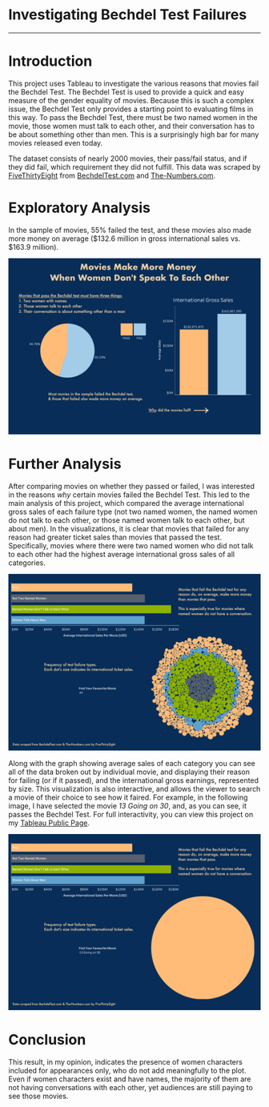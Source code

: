 # Investigating Bechdel Test Failures
---

# Introduction
This project uses Tableau to investigate the various reasons that movies fail the Bechdel Test. The Bechdel Test is used to provide a quick and easy measure of the gender equality of movies. Because this is such a complex issue, the Bechdel Test only provides a starting point to evaluating films in this way. To pass the Bechdel Test, there must be two named women in the movie, those women must talk to each other, and their conversation has to be about something other than men. This is a surprisingly high bar for many movies released even today.

The dataset consists of nearly 2000 movies, their pass/fail status, and if they did fail, which requirement they did not fulfill. This data was scraped by [FiveThirtyEight](https://fivethirtyeight.com/) from [BechdelTest.com](https://bechdeltest.com/) and [The-Numbers.com](https://www.the-numbers.com/).

# Exploratory Analysis
In the sample of movies, 55% failed the test, and these movies also made more money on average ($132.6 million in gross international sales vs. $163.9 million).

![exploratory analysis dashboard](exploratory_analyses.png)

# Further Analysis
After comparing movies on whether they passed or failed, I was interested in the reasons *why* certain movies failed the Bechdel Test. This led to the main analysis of this project, which compared the average international gross sales of each failure type (not two named women, the named women do not talk to each other, or those named women talk to each other, but about men). In the visualizations, it is clear that movies that failed for any reason had greater ticket sales than movies that passed the test. Specifically, movies where there were two named women who did not talk to each other had the highest average international gross sales of all categories.

![hypothesis investigation dashboard](hypothesis_investigation.png)

Along with the graph showing average sales of each category you can see all of the data broken out by individual movie, and displaying their reason for failing (or if it passed), and the international gross earnings, represented by size. This visualization is also interactive, and allows the viewer to search a movie of their choice to see how it faired. For example, in the following image, I have selected the movie *13 Going on 30*, and, as you can see, it passes the Bechdel Test. For full interactivity, you can view this project on my [Tableau Public Page](https://public.tableau.com/app/profile/sara.kai.luker/viz/BechdelTestProject/BechdelTestProject).

![displaying interactivity of bubble chart](hypothesis_investigation2.png)

# Conclusion
This result, in my opinion, indicates the presence of women characters included for appearances only, who do not add meaningfully to the plot. Even if women characters exist and have names, the majority of them are not having conversations with each other, yet audiences are still paying to see those movies. 